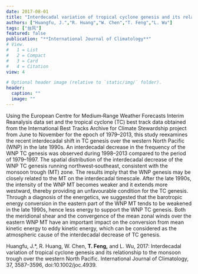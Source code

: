 ```yaml
---
date: 2017-08-01
title: "Interdecadal variation of tropical cyclone genesis and its relationship to the monsoon trough over the western North Pacific"
authors: ["Huangfu, J.","R. Huang","W. Chen","T. Feng","L. Wu"]
tags: ["台风"]
featured: false
publication: "**International Journal of Climatology**"
# View.
#   1 = List
#   2 = Compact
#   3 = Card
#   4 = Citation
view: 4

# Optional header image (relative to `static/img/` folder).
header:
  caption: ""
  image: ""
---
```


Using the European Centre for Medium‐Range Weather Forecasts Interim Reanalysis data set and the tropical cyclone (TC) best track data obtained from the International Best Tracks Archive for Climate Stewardship project from June to November for the epoch of 1979–2013, this study reexamines the recent interdecadal shift in TC genesis over the western North Pacific (WNP) in the late 1990s. An interdecadal decrease in the frequency of the WNP TC genesis was observed during 1998–2013 compared to the period of 1979–1997. The spatial distribution of the interdecadal decrease of the WNP TC genesis running northwest‐southeast, consistent with the monsoon trough (MT) zone. The results imply that the WNP genesis may be closely related to the MT on the interdecadal timescale. After the late 1990s, the intensity of the WNP MT becomes weaker and it extends more westward, thereby providing an unfavourable condition for the TC genesis. Through a diagnosis of the energetics, we suggested that the barotropic energy conversion in the eastern part of the WNP MT tends to be weakened in the late 1990s, hence less energy to support the WNP TC genesis. Both the meridional shear and the convergence of the mean zonal winds over the eastern WNP MT have an important impact on the conversion from mean kinetic energy to eddy kinetic energy, which can be considered as the atmospheric cause of the interdecadal decrease of TC genesis.

Huangfu, J.\*, R. Huang, W. Chen, **T. Feng,** and L. Wu, 2017: Interdecadal variation of tropical cyclone genesis and its relationship to the monsoon trough over the western North Pacific. International Journal of Climatology, 37, 3587–3596, doi:10.1002/joc.4939.
